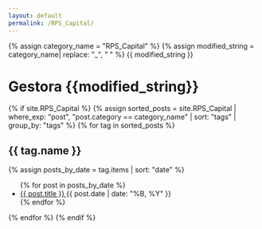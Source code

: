 ```yaml
---
layout: default
permalink: /RPS_Capital/
---
```


{% assign category_name = "RPS_Capital" %}
{% assign modified_string = category_name| replace: "_", " " %}
{{ modified_string }}
<h1>Gestora {{modified_string}}</h1>
{% if site.RPS_Capital %}
{% assign sorted_posts = site.RPS_Capital | where_exp: "post", "post.category == category_name" | sort: "tags" | group_by: "tags" %}
{% for tag in sorted_posts %}
<h2>{{ tag.name }}</h2>
{% assign posts_by_date = tag.items | sort: "date" %}
<ul>
{% for post in posts_by_date %}
<li><a href="{{ post.url | relative_url }}">{{ post.title }} </a><span>{{ post.date | date: "%B, %Y" }}</span></li>
{% endfor %}
</ul>
{% endfor %}
{% endif %}
